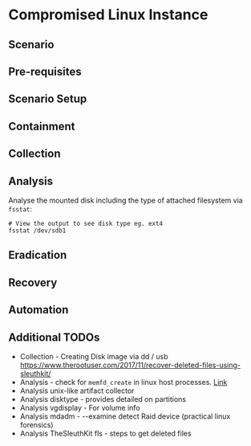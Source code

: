 # Compromised Linux Instance

## Scenario

## Pre-requisites

## Scenario Setup

## Containment

## Collection

## Analysis

Analyse the mounted disk including the type of attached filesystem via `fsstat`: 

```
# View the output to see disk type eg. ext4
fsstat /dev/sdb1
```
## Eradication

## Recovery

## Automation

## Additional TODOs
- Collection - Creating Disk image via dd / usb https://www.therootuser.com/2017/11/recover-deleted-files-using-sleuthkit/
- Analysis - check for `memfd_create` in linux host processes. [Link](https://x.com/CraigHRowland/status/1629780744305295360?s=20)
- Analysis unix-like artifact collector
- Analysis disktype - provides detailed on partitions
- Analysis vgdisplay - For volume info
- Analysis mdadm - --examine detect Raid device (practical linux forensics)
- Analysis TheSleuthKit fls - steps to get deleted files 
